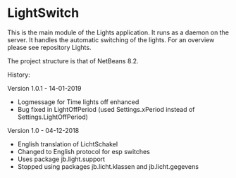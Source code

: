 # LightSwitch

This is the main module of the Lights application. It runs as a daemon on the server. It handles the automatic switching of the lights.
For an overview please see repository Lights.

The project structure is that of NetBeans 8.2.

History:

Version 1.0.1 - 14-01-2019
  -   Logmessage for Time lights off enhanced
  -   Bug fixed in LightOffPeriod (used Settings.xPeriod instead of Settings.LightOffPeriod)

Version 1.0 - 04-12-2018
  -   English translation of LichtSchakel
  -   Changed to English protocol for esp switches
  -   Uses package jb.light.support
  -   Stopped using packages jb.licht.klassen and jb.licht.gegevens
